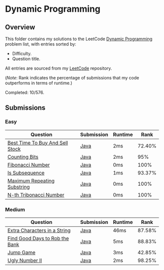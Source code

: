# Dynamic Programming

## Overview
This folder contains my solutions to the LeetCode [Dynamic Programming](https://leetcode.com/problem-list/dynamic-programming/) problem list,
with entries sorted by:
- Difficulty.
- Question title.

All entries are sourced from my [LeetCode](https://github.com/shumarb/leetcode) repository.

(*Note*: Rank indicates the percentage of submissions that my code outperforms in terms of runtime.)

Completed: 10/576.

## Submissions
### Easy
| Question                                                                                                      | Submission                                                                                            | Runtime | Rank   |
|---------------------------------------------------------------------------------------------------------------|-------------------------------------------------------------------------------------------------------|---------|--------|
| [Best Time To Buy And Sell Stock](https://leetcode.com/problems/best-time-to-buy-and-sell-stock/description/) | [Java](https://github.com/shumarb/leetcode/blob/main/submissions/java/BestTimeToBuyAndSellStock.java) | 2ms     | 72.40% |
| [Counting Bits](https://leetcode.com/problems/counting-bits/description/)                                     | [Java](https://github.com/shumarb/leetcode/blob/main/submissions/java/CountingBits.java)              | 2ms     | 95%    |
| [Fibonacci Number](https://leetcode.com/problems/fibonacci-number/description/)                               | [Java](https://github.com/shumarb/leetcode/blob/main/submissions/java/FibonacciNumber.java)           | 0ms     | 100%   |
| [Is Subsequence](https://leetcode.com/problems/is-subsequence/description/)                                   | [Java](https://github.com/shumarb/leetcode/blob/main/submissions/java/IsSubsequence.java)             | 1ms     | 93.37% |
| [Maximum Repeating Substring](https://leetcode.com/problems/maximum-repeating-substring/description/)         | [Java](https://github.com/shumarb/leetcode/blob/main/submissions/java/MaximumRepeatingSubstring.java) | 0ms     | 100%   |
| [N-th Tribonacci Number](https://leetcode.com/problems/n-th-tribonacci-number/description/)                   | [Java](https://github.com/shumarb/leetcode/blob/main/submissions/java/NthTribonacciNumber.java)       | 0ms     | 100%   |

### Medium
| Question                                                                                                    | Submission                                                                                           | Runtime | Rank   |
|-------------------------------------------------------------------------------------------------------------|------------------------------------------------------------------------------------------------------|---------|--------|
| [Extra Characters in a String](https://leetcode.com/problems/extra-characters-in-a-string/description/)     | [Java](https://github.com/shumarb/leetcode/blob/main/submissions/java/ExtraCharactersInAString.java) | 46ms    | 87.58% | 
| [Find Good Days to Rob the Bank](https://leetcode.com/problems/find-good-days-to-rob-the-bank/description/) | [Java](https://github.com/shumarb/leetcode/blob/main/submissions/java/FindGoodDaysToRobTheBank.java) | 5ms     | 88.83% |
| [Jump Game](https://leetcode.com/problems/jump-game/description/)                                           | [Java](https://github.com/shumarb/leetcode/blob/main/submissions/java/JumpGame.java)                 | 3ms     | 42.85% |
| [Ugly Number II](https://leetcode.com/problems/ugly-number-ii/description/)                                 | [Java](https://github.com/shumarb/leetcode/blob/main/submissions/java/UglyNumberTwo.java)            | 2ms     | 98.25% | 
